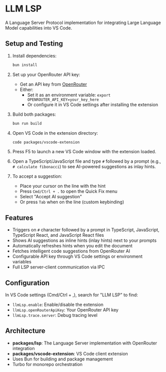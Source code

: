 # LLM LSP

A Language Server Protocol implementation for integrating Large Language Model capabilities into VS Code.

## Setup and Testing

1. Install dependencies:
   ```bash
   bun install
   ```

2. Set up your OpenRouter API key:
   - Get an API key from [OpenRouter](https://openrouter.ai/keys)
   - Either:
     - Set it as an environment variable: `export OPENROUTER_API_KEY=your_key_here`
     - Or configure it in VS Code settings after installing the extension

3. Build both packages:
   ```bash
   bun run build
   ```

4. Open VS Code in the extension directory:
   ```bash
   code packages/vscode-extension
   ```

5. Press F5 to launch a new VS Code window with the extension loaded.

6. Open a TypeScript/JavaScript file and type `#` followed by a prompt (e.g., `# calculate fibonacci`) to see AI-powered suggestions as inlay hints.

7. To accept a suggestion:
   - Place your cursor on the line with the hint
   - Press `Cmd/Ctrl + .` to open the Quick Fix menu
   - Select "Accept AI suggestion"
   - Or press `Tab` when on the line (custom keybinding)

## Features

- Triggers on `#` character followed by a prompt in TypeScript, JavaScript, TypeScript React, and JavaScript React files
- Shows AI suggestions as inline hints (inlay hints) next to your prompts
- Automatically refreshes hints when you edit the document
- Fetches intelligent code suggestions from OpenRouter AI
- Configurable API key through VS Code settings or environment variables
- Full LSP server-client communication via IPC

## Configuration

In VS Code settings (Cmd/Ctrl + ,), search for "LLM LSP" to find:
- `llmLsp.enable`: Enable/disable the extension
- `llmLsp.openRouterApiKey`: Your OpenRouter API key
- `llmLsp.trace.server`: Debug tracing level

## Architecture

- **packages/lsp**: The Language Server implementation with OpenRouter integration
- **packages/vscode-extension**: VS Code client extension
- Uses Bun for building and package management
- Turbo for monorepo orchestration